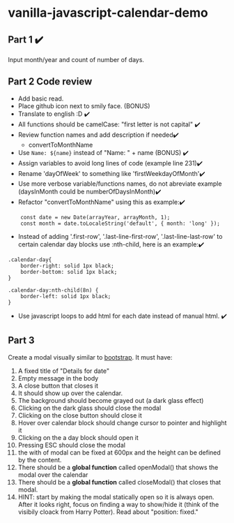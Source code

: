 # vanilla-javascript-calendar-demo


## Part 1 ✔️
Input month/year and count of number of days.

## Part 2 Code review
* Add basic read.
* Place github icon next to smily face. (BONUS)
* Translate to english :D ✔️
* All functions should be camelCase: "first letter is not capital" ✔️
* Review function names and add description if needed✔️
    * convertToMonthName
* Use `Name: ${name}` instead of "Name: " + name (BONUS) ✔️
* Assign variables to avoid long lines of code (example line 231)✔️
* Rename 'dayOfWeek' to something like 'firstWeekdayOfMonth'✔️
* Use more verbose variable/functions names, do not abreviate example (daysInMonth could be numberOfDaysInMonth)✔️
* Refactor "convertToMonthName" using this as example:✔️
```
    const date = new Date(arrayYear, arrayMonth, 1);
    const month = date.toLocaleString('default', { month: 'long' });
```

* Instead of adding '.first-row', '.last-line-first-row', '.last-line-last-row' to certain calendar day blocks use :nth-child, here is an example:✔️
```
.calendar-day{
    border-right: solid 1px black;
    border-bottom: solid 1px black;
}

.calendar-day:nth-child(8n) {
    border-left: solid 1px black;
}

```

* Use javascript loops to add html for each date instead of manual html. ✔️

## Part 3

Create a modal visually similar to [bootstrap](https://getbootstrap.com/docs/4.0/components/modal/). It must have:

1. A fixed title of "Details for date"
1. Empty message in the body
1. A close button that closes it
1. It should show up over the calendar.
1. The background should become grayed out (a dark glass effect)
1. Clicking on the dark glass should close the modal
1. Clicking on the close button should close it
1. Hover over calendar block should change cursor to pointer and highlight it
1. Clicking on the a day block should open it
1. Pressing ESC should close the modal
1. the with of modal can be fixed at 600px and the height can be defined by the content.
1. There should be a **global function** called openModal() that shows the modal over the calendar
1. There should be a **global function** called closeModal() that closes that modal.
1. HINT: start by making the modal statically open so it is always open. After it looks right, focus on finding a way to show/hide it (think of the visibily cloack from Harry Potter). Read about "position: fixed."

